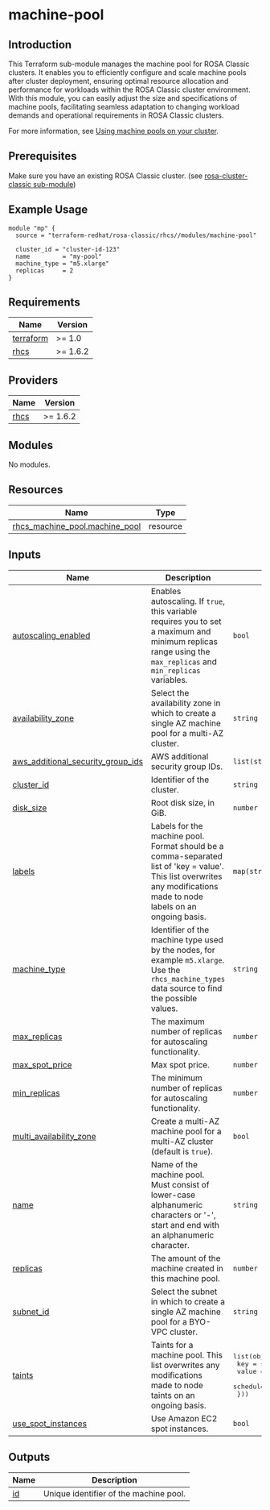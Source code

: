 # machine-pool

## Introduction

This Terraform sub-module manages the machine pool for ROSA Classic clusters. It enables you to efficiently configure and scale machine pools after cluster deployment, ensuring optimal resource allocation and performance for workloads within the ROSA Classic cluster environment. With this module, you can easily adjust the size and specifications of machine pools, facilitating seamless adaptation to changing workload demands and operational requirements in ROSA Classic clusters.

For more information, see [Using machine pools on your cluster](https://registry.terraform.io/providers/terraform-redhat/rhcs/latest/docs/guides/machine-pool).

## Prerequisites

Make sure you have an existing ROSA Classic cluster. (see [rosa-cluster-classic sub-module](../rosa-cluster-classic/README.md))

## Example Usage

```
module "mp" {
  source = "terraform-redhat/rosa-classic/rhcs//modules/machine-pool"

  cluster_id = "cluster-id-123"
  name         = "my-pool"
  machine_type = "m5.xlarge"
  replicas     = 2
}
```

<!-- BEGIN_AUTOMATED_TF_DOCS_BLOCK -->
## Requirements

| Name | Version |
|------|---------|
| <a name="requirement_terraform"></a> [terraform](#requirement\_terraform) | >= 1.0 |
| <a name="requirement_rhcs"></a> [rhcs](#requirement\_rhcs) | >= 1.6.2 |

## Providers

| Name | Version |
|------|---------|
| <a name="provider_rhcs"></a> [rhcs](#provider\_rhcs) | >= 1.6.2 |

## Modules

No modules.

## Resources

| Name | Type |
|------|------|
| [rhcs_machine_pool.machine_pool](https://registry.terraform.io/providers/terraform-redhat/rhcs/latest/docs/resources/machine_pool) | resource |

## Inputs

| Name | Description | Type | Default | Required |
|------|-------------|------|---------|:--------:|
| <a name="input_autoscaling_enabled"></a> [autoscaling\_enabled](#input\_autoscaling\_enabled) | Enables autoscaling. If `true`, this variable requires you to set a maximum and minimum replicas range using the `max_replicas` and `min_replicas` variables. | `bool` | `null` | no |
| <a name="input_availability_zone"></a> [availability\_zone](#input\_availability\_zone) | Select the availability zone in which to create a single AZ machine pool for a multi-AZ cluster. | `string` | `null` | no |
| <a name="input_aws_additional_security_group_ids"></a> [aws\_additional\_security\_group\_ids](#input\_aws\_additional\_security\_group\_ids) | AWS additional security group IDs. | `list(string)` | `null` | no |
| <a name="input_cluster_id"></a> [cluster\_id](#input\_cluster\_id) | Identifier of the cluster. | `string` | n/a | yes |
| <a name="input_disk_size"></a> [disk\_size](#input\_disk\_size) | Root disk size, in GiB. | `number` | `null` | no |
| <a name="input_labels"></a> [labels](#input\_labels) | Labels for the machine pool. Format should be a comma-separated list of 'key = value'. This list overwrites any modifications made to node labels on an ongoing basis. | `map(string)` | `null` | no |
| <a name="input_machine_type"></a> [machine\_type](#input\_machine\_type) | Identifier of the machine type used by the nodes, for example `m5.xlarge`. Use the `rhcs_machine_types` data source to find the possible values. | `string` | n/a | yes |
| <a name="input_max_replicas"></a> [max\_replicas](#input\_max\_replicas) | The maximum number of replicas for autoscaling functionality. | `number` | `null` | no |
| <a name="input_max_spot_price"></a> [max\_spot\_price](#input\_max\_spot\_price) | Max spot price. | `number` | `null` | no |
| <a name="input_min_replicas"></a> [min\_replicas](#input\_min\_replicas) | The minimum number of replicas for autoscaling functionality. | `number` | `null` | no |
| <a name="input_multi_availability_zone"></a> [multi\_availability\_zone](#input\_multi\_availability\_zone) | Create a multi-AZ machine pool for a multi-AZ cluster (default is `true`). | `bool` | `null` | no |
| <a name="input_name"></a> [name](#input\_name) | Name of the machine pool. Must consist of lower-case alphanumeric characters or '-', start and end with an alphanumeric character. | `string` | n/a | yes |
| <a name="input_replicas"></a> [replicas](#input\_replicas) | The amount of the machine created in this machine pool. | `number` | `null` | no |
| <a name="input_subnet_id"></a> [subnet\_id](#input\_subnet\_id) | Select the subnet in which to create a single AZ machine pool for a BYO-VPC cluster. | `string` | `null` | no |
| <a name="input_taints"></a> [taints](#input\_taints) | Taints for a machine pool. This list overwrites any modifications made to node taints on an ongoing basis. | <pre>list(object({<br/>    key           = string<br/>    value         = string<br/>    schedule_type = string<br/>  }))</pre> | `null` | no |
| <a name="input_use_spot_instances"></a> [use\_spot\_instances](#input\_use\_spot\_instances) | Use Amazon EC2 spot instances. | `bool` | `null` | no |

## Outputs

| Name | Description |
|------|-------------|
| <a name="output_id"></a> [id](#output\_id) | Unique identifier of the machine pool. |
<!-- END_AUTOMATED_TF_DOCS_BLOCK -->
